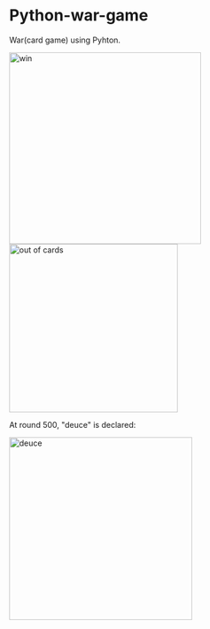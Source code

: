 # Python-war-game
War(card game) using Pyhton.

<img width="346" alt="win" src="https://user-images.githubusercontent.com/103436003/185743138-c6b6e9f9-3696-470a-9deb-a6e8384f5605.PNG">

<img width="304" alt="out of cards" src="https://user-images.githubusercontent.com/103436003/185743379-456b6222-d20f-4424-9240-0ee337d16eae.PNG">

At round 500, "deuce" is declared:

<img width="330" alt="deuce" src="https://user-images.githubusercontent.com/103436003/185743141-464f4f5a-b035-470b-bdf2-9a189068f2ab.PNG">
